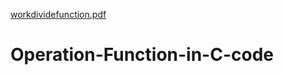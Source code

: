 [workdividefunction.pdf](https://github.com/ms0208/Operation-Function-in-C-code/files/8817961/workdividefunction.pdf)
# Operation-Function-in-C-code
